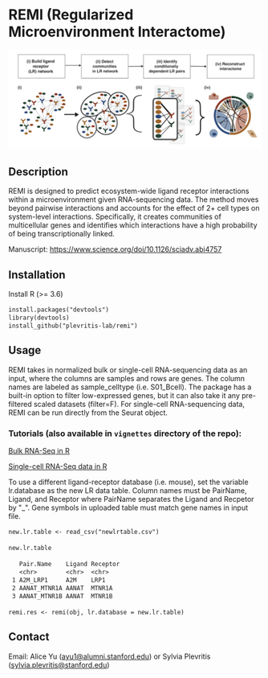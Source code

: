 # REMI (Regularized Microenvironment Interactome)

![plot](https://github.com/plevritis-lab/remi/blob/master/extra/remi_figure.png?raw=true)

## Description
REMI is designed to predict ecosystem-wide ligand receptor interactions within a microenvironment given RNA-sequencing data. The method moves beyond pairwise interactions and accounts for the effect of 2+ cell types on system-level interactions. Specifically, it creates communities of multicellular genes and identifies which interactions have a high probability of being transcriptionally linked. 

Manuscript: https://www.science.org/doi/10.1126/sciadv.abi4757

## Installation

Install R (>= 3.6) 
```
install.packages("devtools")
library(devtools)
install_github("plevritis-lab/remi")
```

## Usage

REMI takes in normalized bulk or single-cell RNA-sequencing data as an input, where the columns are samples and rows are genes. The column names are labeled as sample_celltype (i.e. S01_Bcell). The package has a built-in option to filter low-expressed genes, but it can also take it any pre-filtered scaled datasets (filter=F). For single-cell RNA-sequencing data, REMI can be run directly from the Seurat object.

### Tutorials (also available in  `vignettes` directory of the repo):

[Bulk RNA-Seq in R](http://htmlpreview.github.io/?https://github.com/plevritis-lab/remi/blob/master/vignettes/REMI_Tutorial.html)

[Single-cell RNA-Seq data in R](http://htmlpreview.github.io/?https://github.com/ayu1/remi/blob/master/vignettes/singleCell_REMITutorial.html)

To use a different ligand-receptor database (i.e. mouse), set the variable lr.database as the new LR data table. 
Column names must be PairName, Ligand, and Receptor where PairName separates the Ligand and Recpetor by "_".
Gene symbols in uploaded table must match gene names in input file. 

```
new.lr.table <- read_csv("newlrtable.csv")

new.lr.table

   Pair.Name    Ligand Receptor
   <chr>        <chr>  <chr>   
 1 A2M_LRP1     A2M    LRP1    
 2 AANAT_MTNR1A AANAT  MTNR1A  
 3 AANAT_MTNR1B AANAT  MTNR1B 

remi.res <- remi(obj, lr.database = new.lr.table)
```

## Contact
Email: Alice Yu (ayu1@alumni.stanford.edu) or Sylvia Plevritis (sylvia.plevritis@stanford.edu)
